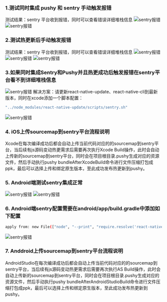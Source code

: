 ### 1.测试同时集成 pushy 和 sentry 手动触发报错

测试结果：sentry 平台收到报错，同时可以查看错误详细堆栈信息
![sentry报错](./imgs/1.jpg)
![sentry报错](./imgs/2.jpg)

### 2.测试热更新后手动触发报错

测试结果：sentry 平台收到报错，同时可以查看错误详细堆栈信息
![sentry报错](./imgs/3.jpg)
![sentry报错](./imgs/4.jpg)
![sentry报错](./imgs/5.jpg)

### 3.如果同时集成Sentry和Pushy并且热更成功后触发报错在sentry平台看不到详细堆栈信息
![sentry报错](./imgs/6.jpg)
解决方案：请更新react-native-update、react-native-cli到最新版本，同时在xcode添加一个脚本配置：
```sh
"../node_modules/react-native-update/scripts/sentry.sh"
```
![sentry报错](./imgs/7.jpg)

### 4. iOS上传sourcemap到sentry平台流程说明
Xcode在每次编译成功后都会自动上传当前代码对应的的sourcemap到sentry平台，当后续有js源码变动热更需求后需要再次执行Xcode Build操作，此时会自动上传新的sourcemap到sentry平台，同时会在项目根目录.pushy生成对应的资源文件，然后手动执行pushy bundleAfterXcodeBuild命令进行文件压缩打包成ppk，最后可以选择上传和绑定原生版本，至此成功发布热更新到pushy。

### 5. Android端测试sentry集成正常
![sentry报错](./imgs/10.png)
![sentry报错](./imgs/9.png)

### 6. Android端sentry配置需要在android/app/build.gradle中添加如下配置
```sh
apply from: new File(["node", "--print", "require.resolve('react-native-update/package.json')"].execute().text.trim(), "../scripts/sentry.gradle")
```
![sentry报错](./imgs/8.jpg)

### 7. Anddroid上传sourcemap到sentry平台流程说明
AndroidStudio在每次编译成功后都会自动上传当前代码对应的的sourcemap到sentry平台，当后续有js源码变动热更需求后需要再次执行AS Build操作，此时会自动上传新的sourcemap到sentry平台，同时会在项目根目录.pushy生成对应的资源文件，然后手动执行pushy bundleAfterAndroidStudioBuild命令进行文件压缩打包成ppk，最后可以选择上传和绑定原生版本，至此成功发布热更新到pushy。